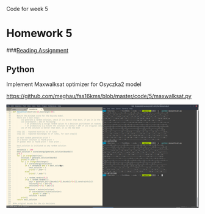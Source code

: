 Code for week 5

# Homework 5

###[Reading Assignment](https://github.com/meghau/fss16kms/blob/master/read/6/README.md)

## Python

Implement Maxwalksat optimizer for Osyczka2 model 

<https://github.com/meghau/fss16kms/blob/master/code/5/maxwalksat.py>

![](https://github.com/meghau/fss16kms/blob/master/code/5/code5.png)

